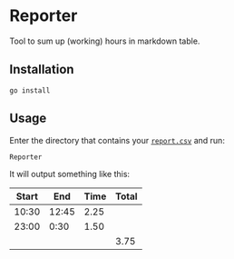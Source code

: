 # Reporter
Tool to sum up (working) hours in markdown table.

## Installation
```shell
go install
```

## Usage
Enter the directory that contains your [`report.csv`](./report.csv) and run:
```shell
Reporter
```

It will output something like this:

| Start | End   | Time | Total |
| ----- | ----- | ---- | ----- |
| 10:30 | 12:45 | 2.25 |       |
| 23:00 |  0:30 | 1.50 |       |
|       |       |      | 3.75 |

